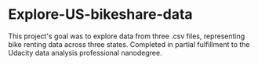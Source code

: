 # Explore-US-bikeshare-data

This project's goal was to explore data from three .csv files, representing bike renting data across three states.
Completed in partial fulfillment to the Udacity data analysis professional nanodegree.

